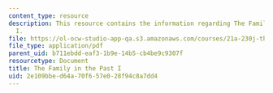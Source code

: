 ```yaml
---
content_type: resource
description: This resource contains the information regarding The Family in the Past
  I.
file: https://ol-ocw-studio-app-qa.s3.amazonaws.com/courses/21a-230j-the-contemporary-american-family-spring-2004/2e109bbed64a70f657e028f94c8a7dd4_MIT21A_230JS04_familythepas.pdf
file_type: application/pdf
parent_uid: b711ebdd-eaf3-1b9e-14b5-cb4be9c9307f
resourcetype: Document
title: The Family in the Past I
uid: 2e109bbe-d64a-70f6-57e0-28f94c8a7dd4
---
```

